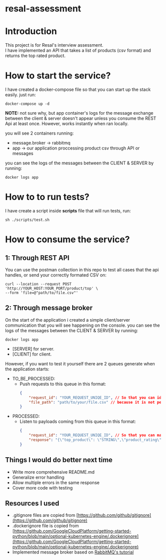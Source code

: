 # resal-assessment

# Introduction
This project is for Resal's interview assessment.  
I have implemented an API that takes a list of products (csv format) and returns the top rated product.  

# How to start the service?
I have created a docker-compose file so that you can start up the stack easily.
just run:
```console
docker-compose up -d
```
__NOTE:__ not sure why, but app container's logs for the message exchange between the client & server doesn't appear unless you consume the REST Api at least once. However, works instantly when ran locally.

you will see 2 containers running:
* message.broker -> rabbitmq
* app -> our application proccessing product csv through API or messages

you can see the logs of the messages between the CLIENT & SERVER by running:
```console
docker logs app 
```
# How to to run tests?
I have create a script inside __scripts__ file that will run tests, run:
```console
sh ./scripts/test.sh
```
# How to consume the service?
## 1: Through REST API
You can use the postman collection in this repo to test all cases that the api handles, or send your correctly formated CSV on:
```console
curl --location --request POST 'http://YOUR_HOST:YOUR_PORT/product/top' \
--form 'file=@"path/to/file.csv"'
```

## 2: Through message broker
On the start of the application i created a simple client/server communication that you will see happening on the console.
you can see the logs of the messages between the CLIENT & SERVER by running:
```console
docker logs app 
```  
* [SERVER] for server.
* [CLIENT] for client.



However, if you want to test it yourself there are 2 queues generate when the application starts:
* TO_BE_PROCESSED:
  * Push requests to this queue in this format:
    ```json
    {
        "request_id": "YOUR_REQUEST_UNIQE_ID", // So that you can identify the response after processing
        "file_path": "path/to/your/file.csv" // because it is not perfarable to send pure files to the queue, i chose to send the file path only
    }
    ```
* PROCESSED:
  * Listen to payloads coming from this queue in this format:
    ```json
    {
        "request_id": "YOUR_REQUEST_UNIQE_ID", // So that you can match the response after processing
        "response": "{\"top_product\": \"STRING\",\"product_rating\": NUMBER,\"is_successful\": BOOLEAN,\"error\": STRING}"
    }
    ```
## Things I would do better next time
* Write more comprehensive README.md
* Generalize error handling
* Allow multiple errors in the same response
* Cover more code with testing

## Resources I used
* .gitignore files are copied from [https://github.com/github/gitignore](https://github.com/github/gitignore)
* .dockerignore file is copied from [https://github.com/GoogleCloudPlatform/getting-started-python/blob/main/optional-kubernetes-engine/.dockerignore](https://github.com/GoogleCloudPlatform/getting-started-python/blob/main/optional-kubernetes-engine/.dockerignore)
* Implemented message broker based on [RabbitMQ's tutorial](https://www.rabbitmq.com/tutorials/tutorial-one-python.html)
  